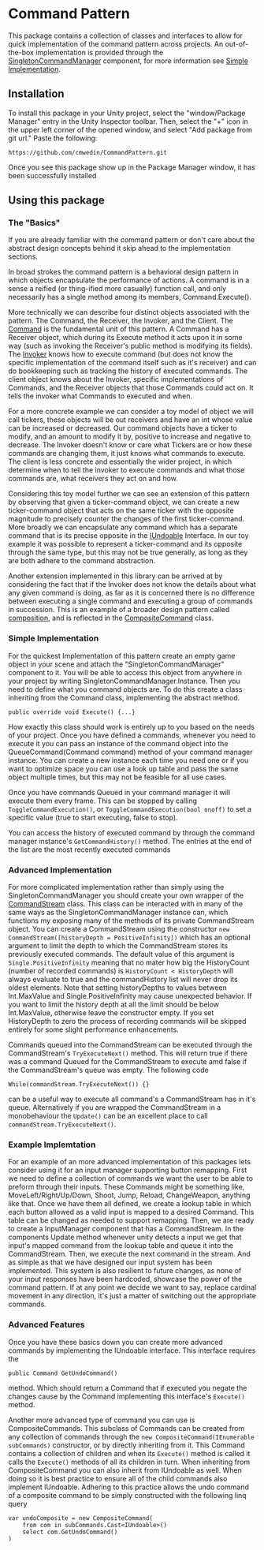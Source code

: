 # Command Pattern
This package contains a collection of classes and interfaces to allow for quick implementation of the command pattern across projects. An out-of-the-box implementation is provided through the [SingletonCommandManager](Runtime/Monobehaviours/SingletonCommandManager.cs) component, for more information see [Simple Implementation](#simple-implementation).

## Installation
To install this package in your Unity project, select the "window/Package Manager" entry in the Unity Inspector toolbar. Then, select the "+" icon in the upper left corner of the opened window, and select "Add package from git url." Paste the following:

    https://github.com/cmwedin/CommandPattern.git

Once you see this package show up in the Package Manager window, it has been successfully installed

## Using this package
### The "Basics"
If you are already familiar with the command pattern or don't care about the abstract design concepts behind it skip ahead to the implementation sections.

In broad strokes the command pattern is a behavioral design pattern in which objects encapsulate the performance of actions. A command is in a sense a reified (or thing-ified more casually) function call, and only necessarily has a single method among its members, Command.Execute().

More technically we can describe four distinct objects associated with the pattern. The Command, the Receiver, the Invoker, and the Client. The [Command](Runtime/Commands/Command.cs) is the fundamental unit of this pattern. A Command has a Receiver object, which during its Execute method it acts upon it in some way (such as invoking the Receiver's public method is modifying its fields). The [Invoker](Runtime/Commands/CommandStream.cs) knows how to execute command (but does not know the specific implementation of the command itself such as it's receiver) and can do bookkeeping such as tracking the history of executed commands. The client object knows about the Invoker, specific implementations of Commands, and the Receiver objects that those Commands could act on. It tells the invoker what Commands to executed and when.

For a more concrete example we can consider a toy model of object we will call tickers, these objects will be out receivers and have an int whose value can be increased or decreased. Our command objects have a ticker to modify, and an amount to modify it by, positive to increase and negative to decrease. The Invoker doesn't know or care what Tickers are or how these commands are changing them, it just knows what commands to execute. The client is less concrete and essentially the wider project, in which determine when to tell the invoker to execute commands and what those commands are, what receivers they act on and how.     

Considering this toy model further we can see an extension of this pattern by observing that given a ticker-command object, we can create a new ticker-command object that acts on the same ticker with the opposite magnitude to precisely counter the changes of the first ticker-command. More broadly we can encapsulate any command which has a separate command that is its precise opposite in the [IUndoable](Runtime/Interfaces/IUndoable.cs) Interface. In our toy example it was possible to represent a ticker-command and its opposite through the same type, but this may not be true generally, as long as they are both adhere to the command abstraction.

Another extension implemented in this library can be arrived at by considering the fact that if the Invoker does not know the details about what any given command is doing, as far as it is concerned there is no difference between executing a single command and executing a group of commands in succession. This is an example of a broader design pattern called [composition](https://en.wikipedia.org/wiki/Composite_pattern), and is reflected in the [CompositeCommand](Runtime/Commands/CompositeCommand.cs) class.   

### Simple Implementation
For the quickest Implementation of this pattern create an empty game object in your scene and attach the "SingletonCommandManager" component to it. You will be able to access this object from anywhere in your project by writing SingletonCommandManager.Instance. Then you need to define what you command objects are. To do this create a class inheriting from the Command class, implementing the abstract method. 

    public override void Execute() {...}
How exactly this class should work is entirely up to you based on the needs of your project. Once you have defined a commands, whenever you need to execute it you can pass an instance of the command object into the QueueCommand(Command command) method of your command manager instance. You can create a new instance each time you need one or if you want to optimize space you can use a look up table and pass the same object multiple times, but this may not be feasible for all use cases.

Once you have commands Queued in your command manager it will execute them every frame. This can be stopped by calling `ToggleCommandExecution()`, or `ToggleCommandExecution(bool onoff)` to set a specific value (true to start executing, false to stop).

You can access the history of executed command by through the command manager instance's `GetCommandHistory()` method. The entries at the end of the list are the most recently executed commands

### Advanced Implementation

For more complicated implementation rather than simply using the SingletonCommandManager you should create your own wrapper of the [CommandStream](Runtime/Commands/CommandStream.cs) class. This class can be interacted with in many of the same ways as the SingletonCommandManager instance can, which functions my exposing many of the methods of its private CommandStream object. You can create a CommandStream using the constructor `new CommandStream([historyDepth = PositiveInfinity])` which has an optional argument to limit the depth to which the CommandStream stores its previously executed commands. The default value of this argument is `Single.PositiveInfinity` meaning that no mater how big the HistoryCount (number of recorded commands) is `HistoryCount < HistoryDepth` will always evaluate to true and the commandHistory list will never drop its oldest elements. Note that setting historyDepths to values between Int.MaxValue and Single.PositiveInfinity may cause unexpected behavior. If you want to limit the history depth at all the limit should be below Int.MaxValue, otherwise leave the constructor empty. If you set HistoryDepth to zero the process of recording commands will be skipped entirely for some slight performance enhancements.

Commands queued into the CommandStream can be executed through the CommandStream's `TryExecuteNext()` method. This will return true if there was a command Queued for the CommandStream to execute amd false if the CommandStream's queue was empty. The following code

    While(commandStream.TryExecuteNext()) {}
can be a useful way to execute all command's a CommandStream has in it's queue. Alternatively if you are wrapped the CommandStream in a monobehaviour the `Update()` can be an excellent place to call `commandStream.TryExecuteNext()`. 

### Example Implemtation
For an example of an more advanced implementation of this packages lets consider using it for an input manager supporting button remapping. First we need to define a collection of commands we want the user to be able to preform through their inputs. These Commands might be something like, MoveLeft/Right/Up/Down, Shoot, Jump, Reload, ChangeWeapon, anything like that. Once we have them all defined, we create a lookup table in which each button allowed as a valid input is mapped to a desired Command. This table can be changed as needed to support remapping. Then, we are ready to create a InputManager component that has a CommandStream. In the components Update method whenever unity detects a input we get that input's mapped command from the lookup table and queue it into the CommandStream. Then, we execute the next command in the stream. And as simple as that we have designed our input system has been implemented. This system is also resilient to future changes, as none of your input responses have been hardcoded, showcase the power of the command pattern. If at any point we decide we want to say, replace cardinal movement in any direction, it's just a matter of switching out the appropriate commands.     

### Advanced Features

Once you have these basics down you can create more advanced commands by implementing the IUndoable interface. This interface requires the

    public Command GetUndoCommand()
method. Which should return a Command that if executed you negate the changes cause by the Command implementing this interface's `Execute()` method.

Another more advanced type of command you can use is CompositeCommands. This subclass of Commands can be created from any collection of commands through the `new CompositeCommand(IEnumerable subCommands)` constructor, or by directly inheriting from it. This Command contains a collection of children and when its `Execute()` method is called it calls the `Execute()` methods of all its children in turn. When inheriting from CompositeCommand you can also inherit from IUndoable as well. When doing so it is best practice to ensure all of the child commands also implement IUndoable. Adhering to this practice allows the undo command of a composite command to be simply constructed with the following linq query
    
    var undoComposite = new CompositeCommand(
        from com in subCommands.Cast<IUndoable>()
        select com.GetUndoCommand()
    )